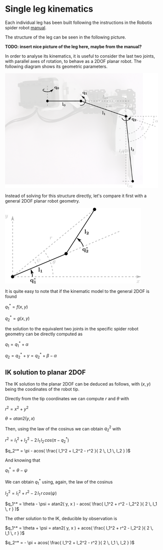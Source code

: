 # Single leg kinematics

Each individual leg has been built following the instructions in the Robotis spider robot [manual][bioloid_spider_manual].

The structure of the leg can be seen in the following picture.

__TODO: insert nice picture of the leg here, maybe from the manual?__

In order to analyse its kinematics, it is useful to consider the last two joints, with parallel axes of rotation, to behave as a 2DOF planar robot. The following diagram shows its geometric parameters.

![Leg geometric diagram](../img/leg_kin.png)

Instead of solving for this structure directly, let's compare it first with a general 2DOF planar robot geometry.

![2DOF planar geometric diagram](../img/rr_kin.png)

It is quite easy to note that if the kinematic model to the general 2DOF is found

$q_1^* = f( x, y )$

$q_2^* = g( x, y )$

the solution to the equivalent two joints in the specific spider robot geometry can be directly computed as

$q_1 = q_1^* + \alpha$

$q_2 = q_2^* + \gamma = q_2^* + \beta - \alpha$


## IK solution to planar 2DOF

The IK solution to the planar 2DOF can be deduced as follows, with $(x,y)$ being the coodinates of the robot tip.

Directly from the tip coordinates we can compute $r$ and $\theta$ with

$r^2 = x^2 + y^2$

$\theta = atan2( y, x )$

Then, using the law of the cosinus we can obtain $q_2^2$ with

$r^2 = l_1^2 + l_2^2 - 2 \, l_1 \, l_2 \, cos( \pi - q_2^*)$

$q_2^* = \pi - acos( \frac{ l_1^2 + l_2^2 - r^2 }{ 2 \, l_1 \, l_2 } )$

And knowing that

$q_1^* = \theta - \psi$

We can obtain $q_1^*$ using, again, the law of the cosinus

$l_2^2 = l_1^2 + r^2 - 2 \, l_1 \, r \, cos(\psi)$

$q_1^* = \theta - \psi = atan2( y, x ) - acos( \frac{ l_1^2 + r^2 - l_2^2 }{ 2 \, l_1 \, r } )$

The other solution to the IK, deducible by observation is

$q_1^* = \theta + \psi = atan2( y, x ) + acos( \frac{ l_1^2 + r^2 - l_2^2 }{ 2 \, l_1 \, r } )$

$q_2^* = - \pi + acos( \frac{ l_1^2 + l_2^2 - r^2 }{ 2 \, l_1 \, l_2 } )$


<!-- Links -->

[bioloid_spider_manual]: http://www.robotis.com/download/doc/ENG/BIO_PRM_KingSpider_ASM_EN.pdf